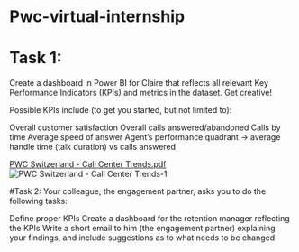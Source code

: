 # Pwc-virtual-internship
# Task 1: 
Create a dashboard in Power BI for Claire that reflects all relevant Key Performance Indicators (KPIs) and metrics in the dataset. Get creative! 

Possible KPIs include (to get you started, but not limited to):

Overall customer satisfaction
Overall calls answered/abandoned
Calls by time
Average speed of answer
Agent’s performance quadrant -> average handle time (talk duration) vs calls answered

[PWC Switzerland - Call Center Trends.pdf](https://github.com/tthaolinh/Pwc-virtual-internship/files/10367324/PWC.Switzerland.-.Call.Center.Trends.pdf)
![PWC Switzerland - Call Center Trends-1](https://user-images.githubusercontent.com/112348820/211173203-fc2faa1a-8b5d-4817-a8d5-9248b6e80e0a.jpg)

#Task 2:
Your colleague, the engagement partner, asks you to do the following tasks:

Define proper KPIs
Create a dashboard for the retention manager reflecting the KPIs
Write a short email to him (the engagement partner) explaining your findings, and include suggestions as to what needs to be changed
